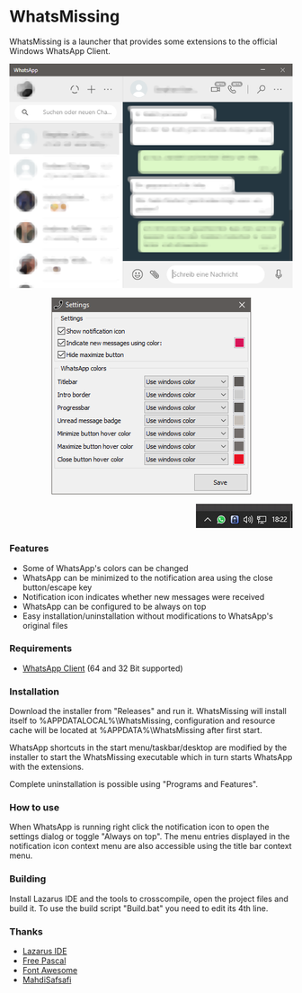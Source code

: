 # WhatsMissing

WhatsMissing is a launcher that provides some extensions to the official Windows WhatsApp Client.

<img src="./.github/WhatsApp.png" alt="WhatsApp">
<p align="center">
  <img src="./.github/Settings.png" alt="Settings">
</p>
<p align="right">
  <img src="./.github/Notification.png" alt="Notification icon">
</p>

### Features
- Some of WhatsApp's colors can be changed
- WhatsApp can be minimized to the notification area using the close button/escape key
- Notification icon indicates whether new messages were received
- WhatsApp can be configured to be always on top
- Easy installation/uninstallation without modifications to WhatsApp's original files

### Requirements
- [WhatsApp Client](https://www.whatsapp.com/download) (64 and 32 Bit supported)

### Installation
Download the installer from "Releases" and run it. WhatsMissing will install itself to %APPDATALOCAL%\WhatsMissing, configuration and resource cache will be located at %APPDATA%\WhatsMissing after first start.

WhatsApp shortcuts in the start menu/taskbar/desktop are modified by the installer to start the WhatsMissing executable which in turn starts WhatsApp with the extensions.

Complete uninstallation is possible using "Programs and Features".

### How to use
When WhatsApp is running right click the notification icon to open the settings dialog or toggle "Always on top". The menu entries displayed in the notification icon context menu are also accessible using the title bar context menu.

### Building
Install Lazarus IDE and the tools to crosscompile, open the project files and build it. To use the build script "Build.bat" you need to edit its 4th line.

### Thanks
- [Lazarus IDE](https://www.lazarus-ide.org)
- [Free Pascal](https://www.freepascal.org)
- [Font Awesome](https://fontawesome.com)
- [MahdiSafsafi](https://github.com/MahdiSafsafi)
